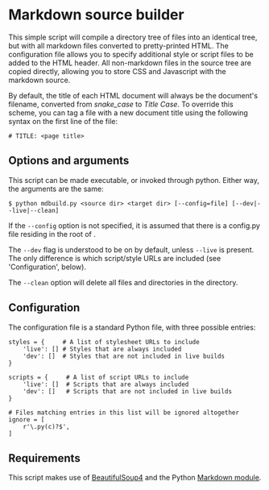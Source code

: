 # Markdown source builder

This simple script will compile a directory tree of files into an identical tree, but with all markdown files converted to pretty-printed HTML. The configuration file allows you to specify additional style or script files to be added to the HTML header. All non-markdown files in the source tree are copied directly, allowing you to store CSS and Javascript with the markdown source.

By default, the title of each HTML document will always be the document's filename, converted from *snake_case* to *Title Case*. To override this scheme, you can tag a file with a new document title using the following syntax on the first line of the file:
  
    # TITLE: <page title>

## Options and arguments

This script can be made executable, or invoked through python. Either way, the arguments are the same:

    $ python mdbuild.py <source dir> <target dir> [--config=file] [--dev|--live|--clean]

If the `--config` option is not specified, it is assumed that there is a config.py file residing in the root of <source dir>.

The `--dev` flag is understood to be on by default, unless `--live` is present. The only difference is which script/style URLs are included (see 'Configuration', below).

The `--clean` option will delete all files and directories in the <target dir> directory.

## Configuration

The configuration file is a standard Python file, with three possible entries:

    styles = {     # A list of stylesheet URLs to include
        'live': [] # Styles that are always included
        'dev': []  # Styles that are not included in live builds
    }
    
    scripts = {     # A list of script URLs to include
        'live': []  # Scripts that are always included
        'dev': []   # Scripts that are not included in live builds
    }
    
    # Files matching entries in this list will be ignored altogether
    ignore = [
        r'\.py(c)?$',
    ]

## Requirements

This script makes use of [BeautifulSoup4](http://www.crummy.com/software/BeautifulSoup/bs4/) and the Python [Markdown module](http://pypi.python.org/pypi/Markdown).
